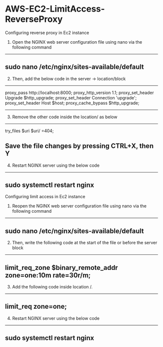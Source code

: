 # AWS-EC2-LimitAccess-ReverseProxy
Configuring reverse proxy in Ec2 instance

1. Open the NGINX web server configuration file using nano via the following command

---
sudo nano /etc/nginx/sites-available/default
---

2. Then, add the below code in the server -> location/block

---
 proxy_pass http://localhost:8000;
    proxy_http_version 1.1;
    proxy_set_header Upgrade $http_upgrade;
    proxy_set_header Connection 'upgrade';
    proxy_set_header Host $host;
    proxy_cache_bypass $http_upgrade;
 
---

3. Remove the other code inside the location/ as below

---
try_files $uri $uri/ =404;

Save the file changes by pressing CTRL+X, then Y
---

4. Restart NGINX server using the below code

---
sudo systemctl restart nginx
---


Configuring limit access in Ec2 instance

1. Reopen the NGINX web server configuration file using nano via the following command

---
sudo nano /etc/nginx/sites-available/default
---

2. Then, write the following code at the start of the file or before the server block

---
limit_req_zone $binary_remote_addr zone=one:10m rate=30r/m;
---

3. Add the following code inside location /.

---
limit_req zone=one;
---

4. Restart NGINX server using the below code

---
sudo systemctl restart nginx
---
